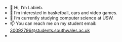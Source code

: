 - 👋 Hi, I’m Labieb.
- 👀 I’m interested in basketball, cars and video games.
- 🌱 I’m currently studying computer science at USW.
- 📫 You can reach me on my student email: 30092796@students.southwales.ac.uk
- 

<!---
Labieb679/Labieb679 is a ✨ special ✨ repository because its `README.md` (this file) appears on your GitHub profile.
You can click the Preview link to take a look at your changes.
--->
